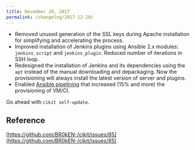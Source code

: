 ```yaml
---
title: December 20, 2017
permalink: /changelog/2017-12-20/
---
```


- Removed unused generation of the SSL keys during Apache installation for simplifying and accelerating the process.
- Improved installation of Jenkins plugins using Ansible 2.x modules: `jenkins_script` and `jenkins_plugin`. Reduced number of iterations in SSH loop.
- Redesigned the installation of Jenkins and its dependencies using the `apt` instead of the manual downloading and depackaging. Now the provisioning will always install the latest version of server and plugins.
- Enabled [Ansible pipelining](http://docs.ansible.com/ansible/latest/intro_configuration.html#pipelining) that increased (15% and more) the provisioning of VM/CI.

Go ahead with `cikit self-update`.

## Reference

[https://github.com/BR0kEN-/cikit/issues/85](https://github.com/BR0kEN-/cikit/issues/85)
